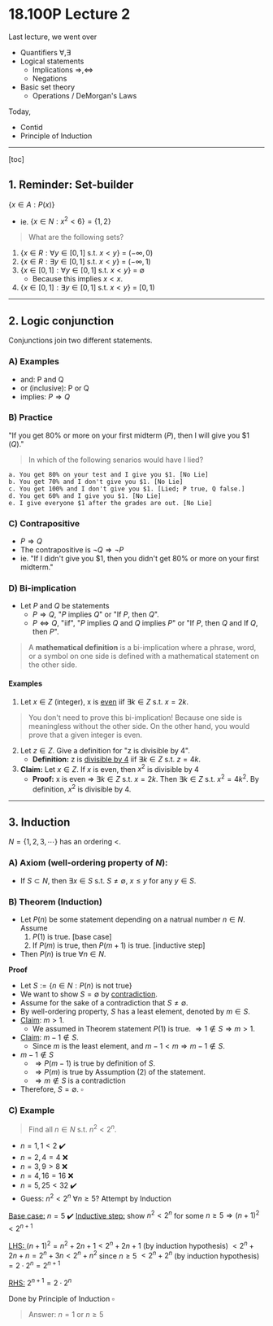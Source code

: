 # 18.100P Lecture 2
Last lecture, we went over
* Quantifiers $\forall, \exists$
* Logical statements
    * Implications $\Rightarrow, \Leftrightarrow$
    * Negations
* Basic set theory
    * Operations / DeMorgan's Laws

Today,
* Contid
* Principle of Induction

---
[toc]

## 1. Reminder: Set-builder 
$\{x \in A : P(x)\}$

* ie. $\{x \in N : x^2 < 6\} = \{1,2\}$


> What are the following sets?
1. $\{x \in R : \forall y \in [0,1] \text{ s.t. } x < y \}$ = $(-\infty, 0)$
2. $\{x \in R : \exists y \in [0,1] \text{ s.t. } x < y \}$ = $(-\infty, 1)$
3. $\{x \in [0,1] : \forall y \in [0,1] \text{ s.t. } x < y \}$ = $\emptyset$
    * Because this implies $x < x$.
4. $\{x \in [0,1] : \exists y \in [0,1] \text{ s.t. } x < y \}$  = $[0,1)$

---

## 2. Logic conjunction
Conjunctions join two different statements.
### A) Examples
* and: P and Q
* or (inclusive): P or Q
* implies: $P \Rightarrow Q$

### B) Practice
"If you get 80% or more on your first midterm $(P)$, then I will give you \$1 $(Q)$." 

> In which of the following senarios would have I lied?

    a. You get 80% on your test and I give you $1. [No Lie]
    b. You get 70% and I don't give you $1. [No Lie]
    c. You get 100% and I don't give you $1. [Lied; P true, Q false.]
    d. You get 60% and I give you $1. [No Lie]
    e. I give everyone $1 after the grades are out. [No Lie]
    
### C) Contrapositive
* $P \Rightarrow Q$
* The contrapositive is  $\neg Q \Rightarrow \neg P$
* ie. "If I didn't give you \$1, then you didn't get 80% or more on your first midterm."

### D) Bi-implication
* Let $P$ and $Q$ be statements
    * $P \Rightarrow Q$, "$P$ implies $Q$" or "If $P$, then $Q$".
    * $P \Leftrightarrow Q$, "iif", "$P$ implies $Q$ and $Q$ implies $P$" or "If $P$, then $Q$ and If $Q$, then $P$".

> A **mathematical definition** is a bi-implication where a phrase, word, or a symbol on one side is defined with a mathematical statement on the other side.

#### Examples
1. Let $x \in Z$ (integer), x is <u>even</u> iif $\exists k \in Z$ s.t. $x = 2k$.

> You don't need to prove this bi-implication! 
> Because one side is meaningless without the other side.
> On the other hand, you would prove that a given integer is even.

2. Let $z \in Z$. Give a definition for "z is divisible by 4".
    * **Definition:** z is <u>divisible by 4</u> iif $\exists k \in Z$ s.t. $z = 4k$.
3. **Claim:** Let $x \in Z$. If $x$ is even, then $x^2$ is divisible by 4
    * **Proof:** x is even $\Rightarrow$  $\exists k \in Z$ s.t. $x = 2k$. Then  $\exists k \in Z$ s.t. $x^2 = 4k^2$. By definition, $x^2$ is divisible by 4.

---
## 3. Induction
$N = \{1,2,3, \cdots \}$ has an ordering $<$.

### A) Axiom (well-ordering property of $N$):
* If $S \subset N$, then $\exists x \in S$ s.t. $S \neq \emptyset$, $x \leq y$ for any $y \in S$.

### B) Theorem (Induction)
* Let $P(n)$ be some statement depending on a natrual number $n \in N$. Assume 
    1. $P(1)$ is true. [base case]
    2. If $P(m)$ is true, then $P(m+1)$ is true. [inductive step]
* Then $P(n)$ is true $\forall n \in N$.

**Proof**
* Let $S := \{n \in N: P(n) \text{ is not true}\}$
* We want to show $S = \emptyset$ by <u>contradiction</u>.
* Assume for the sake of a contradiction that $S \neq \emptyset$.
* By well-ordering property, $S$ has a least element, denoted by $m \in S$.
* <u>Claim</u>: $m > 1$. 
    * We assumed in Theorem statement $P(1)$ is true. $\Rightarrow 1 \notin S \Rightarrow m > 1$.
* <u>Claim</u>: $m-1 \notin S$.
    * Since $m$ is the least element, and $m-1 < m \Rightarrow m-1 \notin S$.
* $m-1 \notin S$
    * $\Rightarrow P(m-1)$ is true by definition of $S$.
    * $\Rightarrow P(m)$ is true by Assumption (2) of the statement.
    * $\Rightarrow m \notin S$ is a contradiction
* Therefore, $S = \emptyset$. $\square$

### C) Example
> Find all $n \in N$ s.t. $n^2 < 2^n$.
* $n=1, 1<2$ ✔️
* $n = 2, 4=4$ ❌
* $n = 3, 9 > 8$ ❌
* $n = 4, 16 = 16$ ❌
* $n = 5, 25 < 32$ ✔️
* Guess: $n^2 < 2^n$ $\forall n \geq 5$? Attempt by Induction

<u>Base case:</u> $n=5$ ✔️
<u>Inductive step:</u> show $n^2 < 2^n$ for some $n \geq 5 \Rightarrow (n+1)^2 < 2^{n+1}$

<u>LHS: </u>
$(n+1)^2 = n^2 + 2n + 1 < 2^n + 2n + 1$ (by induction hypothesis) $< 2^n + 2n + n = 2^n + 3n < 2^n + n^2$ since $n \geq 5$ $<2^n + 2^n$ (by induction hypothesis) $=2 \cdot 2^n = 2^{n+1}$

<u>RHS:</u> $2^{n+1} = 2 \cdot 2^n$

Done by Principle of Induction $\square$

> Answer: $n=1$ or $n \geq 5$